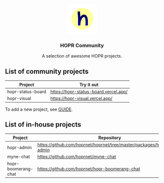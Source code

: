 <!-- INTRODUCTION -->
<p align="center">
  <a href="https://hoprnet.org" target="_blank" rel="noopener noreferrer">
    <img width="100" src="https://github.com/hoprnet/hopr-assets/blob/master/v1/logo/hopr_logo_padded.png?raw=true" alt="HOPR Logo">
  </a>
  
  <!-- Title Placeholder -->
  <h3 align="center">HOPR Community</h3>
  <p align="center">
    A selection of awesome HOPR projects.
  </p>
</p>

## List of community projects

| Project           | Try it out                            |
| ----------------- | ------------------------------------- |
| hopr-status-board | https://hopr-status-board.vercel.app/ |
| hopr-visual       | https://hopr-visual.vercel.app/       |

To add a new project, see [GUIDE](./ADMIN_GUIDE.md).

## List of in-house projects

| Project           | Repository                            |
| ----------------- | ------------------------------------- |
| hopr-admin | https://github.com/hoprnet/hoprnet/tree/master/packages/hoprd/hopr-admin |
| myne-chat       | https://github.com/hoprnet/myne-chat       |
| hopr-boomerang-chat | https://github.com/hoprnet/hopr-boomerang-chat |
